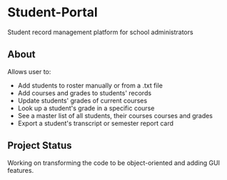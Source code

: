 # Student-Portal
Student record management platform for school administrators

## About
Allows user to:
- Add students to roster manually or from a .txt file
- Add courses and grades to students' records
- Update students' grades of current courses
- Look up a student's grade in a specific course 
- See a master list of all students, their courses courses and grades
- Export a student's transcript or semester report card

## Project Status
Working on transforming the code to be object-oriented and adding GUI features.
